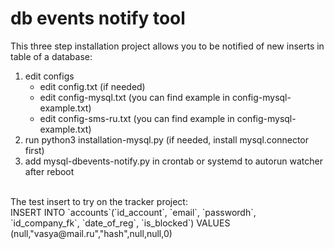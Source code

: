<html>
<body>
<h1>
db events notify tool
</h1>
This three step installation project allows you to be notified of new inserts in table of a database:
<ol>
<li>edit configs
<ul><li>edit config.txt (if needed)</li>
    <li>edit config-mysql.txt (you can find example in config-mysql-example.txt)</li>
    <li>edit config-sms-ru.txt (you can find example in config-mysql-example.txt)</li>
</ul></li>
<li>run python3 installation-mysql.py (if needed, install mysql.connector first)</li>
<li>add mysql-dbevents-notify.py in crontab or systemd to autorun watcher after reboot</li>
</ol>
<br>
The test insert to try on the tracker project:<br>
INSERT INTO `accounts`(`id_account`, `email`, `passwordh`, `id_company_fk`, `date_of_reg`, `is_blocked`) VALUES (null,"vasya@mail.ru","hash",null,null,0)
</body>
</html>